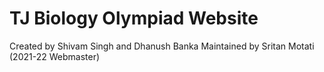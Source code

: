 # TJ Biology Olympiad Website
Created by Shivam Singh and Dhanush Banka
Maintained by Sritan Motati (2021-22 Webmaster)
